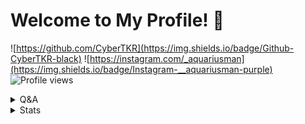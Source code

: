 # Welcome to My Profile! 👋 
![https://github.com/CyberTKR](https://img.shields.io/badge/Github-CyberTKR-black)
![https://instagram.com/_aquariusman](https://img.shields.io/badge/Instagram-__aquariusman-purple) ![Profile views](https://gpvc.arturio.dev/quiec)
<details>![https://youtube.com/CyberTK](https://img.shields.io/badge/https://youtube.com/-CyberTK-black)
  <summary>Q&A</summary>

Q | A
--- | --- 
**My Computer**  | `İmac, Windows"`
**Editor**  | `Visual Studio Code, Atom, Pycharms`
**Platforms I develop for** | `Desktop, Mobile, Web, CLI`
**Languages I know**  | `Python, JS, HTML`
**Languages I learning** | `Go, C#, C++, Swift, Ruby`

</details>

<details>
  <summary>Stats</summary>

 ‏‏‎ ‎|  ‏‏‎ 
 --- | ---
![Metrics](https://metrics.lecoq.io/CyberTKR?template=classic&config.timezone=Europe%2FIstanbul&config.animated=true) | [![spotify-github-profile](https://spotify-github-profile.vercel.app/api/view?uid=ar5xr05io7p2lrvlzz8cgpz7f&cover_image=true)](https://github.com/kittinan/spotify-github-profile)
</details>
